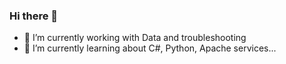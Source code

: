 ### Hi there 👋

- 🔭 I’m currently working with Data and troubleshooting 
- 🌱 I’m currently learning about C#, Python, Apache services...
<!--  💬 Ask me about ...
- 😄 Pronouns: ...
- ⚡ Fun fact: ...
-->
